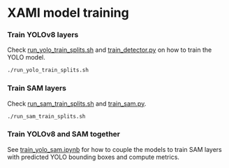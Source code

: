 # XAMI model training


### Train YOLOv8 layers

Check [run_yolo_train_splits.sh](https://github.com/ESA-Datalabs/XAMI-model/blob/main/train/run_yolo_train_splits.sh) and [train_detector.py](https://github.com/ESA-Datalabs/XAMI-model/blob/main/train/train_detector.py) on how to train the YOLO model. 

```bash
./run_yolo_train_splits.sh
```

### Train SAM layers

Check [run_sam_train_splits.sh](https://github.com/ESA-Datalabs/XAMI-model/blob/main/train/run_sam_train_splits.sh) and [train_sam.py](https://github.com/ESA-Datalabs/XAMI-model/blob/main/train/train_sam.py).

```bash
./run_sam_train_splits.sh
```

### Train YOLOv8 and SAM together

See [train_yolo_sam.ipynb](https://github.com/ESA-Datalabs/XAMI-model/blob/main/train/train_yolo_sam.ipynb) for how to couple the models to train SAM layers with predicted YOLO bounding boxes and compute metrics. 